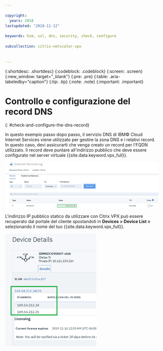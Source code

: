 ```yaml
---

copyright:
  years: 2018
lastupdated: "2018-11-12"

keywords: hsm, ssl, dns, security, check, configure

subcollection: citrix-netscaler-vpx


---
```


{:shortdesc: .shortdesc}
{:codeblock: .codeblock}
{:screen: .screen}
{:new_window: target="_blank"}
{:pre: .pre}
{:table: .aria-labeledby="caption"}
{:tip: .tip}
{:note: .note}
{:important: .important}

# Controllo e configurazione del record DNS
{: #check-and-configure-the-dns-record}

In questo esempio passo dopo passo, il servizio DNS di IBM© Cloud Internet Services viene utilizzato per gestire la zona DNS e i relativi record. In questo caso, devi assicurarti che venga creato un record per l'FQDN utilizzato. Il record deve puntare all'indirizzo pubblico che deve essere configurato nel server virtuale {{site.data.keyword.vpx_full}}.

<img src="images/12-add-record.png" alt="immagine" style="width: 700px;"/>

L'indirizzo IP pubblico statico da utilizzare con Citrix VPX può essere recuperato dal portale del cliente spostandoti in **Devices > Device List** e selezionando il nome del tuo {{site.data.keyword.vpx_full}}.

<img src="images/13-check-ip.png" alt="immagine" style="width: 300px;"/>
